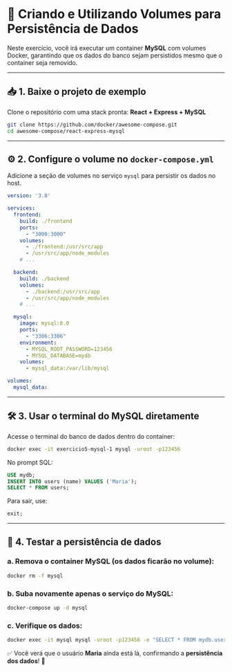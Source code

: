 # 💾 Criando e Utilizando Volumes para Persistência de Dados

Neste exercício, você irá executar um container **MySQL** com volumes Docker, garantindo que os dados do banco sejam persistidos mesmo que o container seja removido.

---

## 📥 1. Baixe o projeto de exemplo

Clone o repositório com uma stack pronta: **React + Express + MySQL**

```bash
git clone https://github.com/docker/awesome-compose.git
cd awesome-compose/react-express-mysql
```

---

## ⚙️ 2. Configure o volume no `docker-compose.yml`

Adicione a seção de volumes no serviço `mysql` para persistir os dados no host.

```yaml
version: '3.8'

services:
  frontend:
    build: ./frontend
    ports:
      - "3000:3000"
    volumes:
      - ./frontend:/usr/src/app
      - /usr/src/app/node_modules
    # ...

  backend:
    build: ./backend
    volumes:
      - ./backend:/usr/src/app
      - /usr/src/app/node_modules
    # ...

  mysql:
    image: mysql:8.0
    ports:
      - "3306:3306"
    environment:
      - MYSQL_ROOT_PASSWORD=123456
      - MYSQL_DATABASE=mydb
    volumes:
      - mysql_data:/var/lib/mysql

volumes:
  mysql_data:
```

---

## 🛠️ 3. Usar o terminal do MySQL diretamente

Acesse o terminal do banco de dados dentro do container:

```bash
docker exec -it exercicio5-mysql-1 mysql -uroot -p123456
```

No prompt SQL:

```sql
USE mydb;
INSERT INTO users (name) VALUES ('Maria');
SELECT * FROM users;
```

Para sair, use:

```sql
exit;
```

---

## 🧪 4. Testar a persistência de dados

### a. Remova o container MySQL (os dados ficarão no volume):

```bash
docker rm -f mysql
```

### b. Suba novamente apenas o serviço do MySQL:

```bash
docker-compose up -d mysql
```

### c. Verifique os dados:

```bash
docker exec -it mysql mysql -uroot -p123456 -e "SELECT * FROM mydb.users"
```

✅ Você verá que o usuário **Maria** ainda está lá, confirmando a **persistência dos dados**! 🎉
